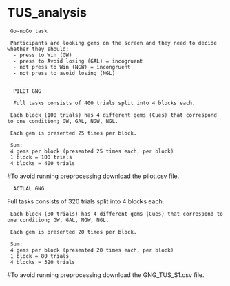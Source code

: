 # TUS_analysis

     Go-noGo task
     
     Participants are looking gems on the screen and they need to decide whether they should:
      - press to Win (GW)
      - press to Avoid losing (GAL) = incogruent
      - not press to Win (NGW) = incongruent
      - not press to avoid losing (NGL)
      
      
      PILOT GNG 
     
      Full tasks consists of 400 trials split into 4 blocks each.
     
     Each block (100 trials) has 4 different gems (Cues) that correspond to one condition; GW, GAL, NGW, NGL. 
     
     Each gem is presented 25 times per block.
     
     Sum:
     4 gems per block (presented 25 times each, per block)
     1 block = 100 trials
     4 blocks = 400 trials
      
#To avoid running preprocessing download the pilot.csv file.

      ACTUAL GNG 

Full tasks consists of 320 trials split into 4 blocks each.
     
     Each block (80 trials) has 4 different gems (Cues) that correspond to one condition; GW, GAL, NGW, NGL. 
     
     Each gem is presented 20 times per block.
     
     Sum:
     4 gems per block (presented 20 times each, per block)
     1 block = 80 trials
     4 blocks = 320 trials
#To avoid running preprocessing download the GNG_TUS_S1.csv file.